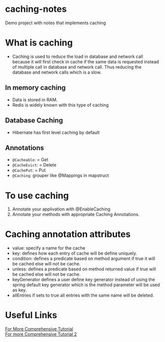 # caching-notes
Demo project with notes that implements caching 

# What is caching
- Caching is used to reduce the load in database and network call because it will first check in cache if the same data is requested instead of multiple call in database and network call. Thus reducing the database and network calls which is a slow.

## In memory caching
- Data is stored in RAM.
- Redis is widely known with this type of caching

## Database Caching
- Hibernate has first level caching by default

## Annotations
- `@Cacheable`: = Get
- `@CacheEvict`: = Delete
- `@CachePut`: = Put
- `@Caching`: grouper like @Mappings in mapstruct

# To use caching
1. Annotate your applivation with @EnableCaching
2. Annotate your methods with appropriate Caching Annotations.

# Caching annotation attributes
- value: specify a name for the cache
- key: defines how each entry of cache will be define uniquely.
- condition: defines a predicate based on method argument if true it will be cached else will not be cache.
- unless: defines a predicate based on method returned value if true will be cached else will not be cache.
- keyGenerator defines a user define key generator instead of using the spring default key generator which is the method parameter will be used as key.
- allEntries if sets to true all entries with the same name will be deleted.
  
# Useful Links
[For More Comprehensive Tutorial](https://medium.com/vedity/spring-boot-caching-mechanism-8ef901147e60)  
[For more Comprehensive Tutorial 2](https://medium.com/javajams/how-to-supercharge-your-spring-boot-app-with-3-proven-optimization-techniques-95e00aaf22e2)
